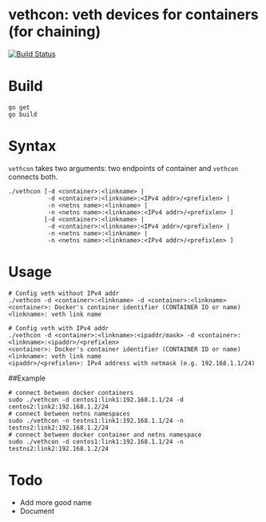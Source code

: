 # vethcon: veth devices for containers (for chaining)

[![Build Status](https://travis-ci.org/s1061123/vethcon.svg?branch=master)](https://travis-ci.org/s1061123/vethcon)

# Build
    go get
    go build

# Syntax
`vethcon` takes two arguments: two endpoints of container and `vethcon` connects both.

    ./vethcon [-d <container>:<linkname> |
               -d <container>:<linkname>:<IPv4 addr>/<prefixlen> |
               -n <netns name>:<linkname> |
               -n <netns name>:<linkname>:<IPv4 addr>/<prefixlen> ]
              [-d <container>:<linkname> |
               -d <container>:<linkname>:<IPv4 addr>/<prefixlen> |
               -n <netns name>:<linkname> |
               -n <netns name>:<linkname>:<IPv4 addr>/<prefixlen> ]

# Usage

    # Config veth without IPv4 addr
    ./vethcon -d <container>:<linkname> -d <container>:<linkname>
    <container>: Docker's container identifier (CONTAINER ID or name)
    <linkname>: veth link name

    # Config veth with IPv4 addr
    ./vethcon -d <container>:<linkname>:<ipaddr/mask> -d <container>:<linkname>:<ipaddr>/<prefixlen>
    <container>: Docker's container identifier (CONTAINER ID or name)
    <linkname>: veth link name
    <ipaddr>/<prefixlen>: IPv4 address with netmask (e.g. 192.168.1.1/24)

##Example

    # connect between docker containers
    sudo ./vethcon -d centos1:link1:192.168.1.1/24 -d centos2:link2:192.168.1.2/24
    # connect between netns namespaces
    sudo ./vethcon -n testns1:link1:192.168.1.1/24 -n testns2:link2:192.168.1.2/24
    # connect between docker container and netns namespace
    sudo ./vethcon -d centos1:link1:192.168.1.1/24 -n testns2:link2:192.168.1.2/24

# Todo
- Add more good name
- Document

